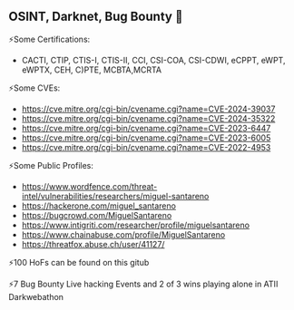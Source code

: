 ## OSINT, Darknet, Bug Bounty 👋

⚡Some Certifications:
- CACTI, CTIP, CTIS-I, CTIS-II, CCI, CSI-COA, CSI-CDWI, eCPPT, eWPT, eWPTX, CEH, C)PTE, MCBTA,MCRTA

⚡Some CVEs:
- https://cve.mitre.org/cgi-bin/cvename.cgi?name=CVE-2024-39037
- https://cve.mitre.org/cgi-bin/cvename.cgi?name=CVE-2024-35322
- https://cve.mitre.org/cgi-bin/cvename.cgi?name=CVE-2023-6447
- https://cve.mitre.org/cgi-bin/cvename.cgi?name=CVE-2023-6005
- https://cve.mitre.org/cgi-bin/cvename.cgi?name=CVE-2022-4953

⚡Some Public Profiles:
  - https://www.wordfence.com/threat-intel/vulnerabilities/researchers/miguel-santareno
  - https://hackerone.com/miguel_santareno
  - https://bugcrowd.com/MiguelSantareno
  - https://www.intigriti.com/researcher/profile/miguelsantareno
  - https://www.chainabuse.com/profile/MiguelSantareno
  - https://threatfox.abuse.ch/user/41127/

⚡100 HoFs can be found on this gitub

⚡7 Bug Bounty Live hacking Events and 2 of 3 wins playing alone in ATII Darkwebathon
